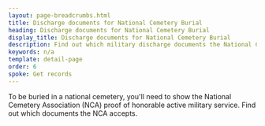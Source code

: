 ```yaml
---
layout: page-breadcrumbs.html
title: Discharge documents for National Cemetery Burial 
heading: Discharge documents for National Cemetery Burial 
display_title: Discharge documents for National Cemetery Burial 
description: Find out which military discharge documents the National Cemetery Association accepts for burial in a national cemetery. 
keywords: n/a
template: detail-page
order: 6
spoke: Get records
---
```


<div class='va-introtext'>
  
To be buried in a national cemetery, you'll need to show the National Cemetery Association (NCA) proof of honorable active military service. Find out which documents the NCA accepts.

</div>
